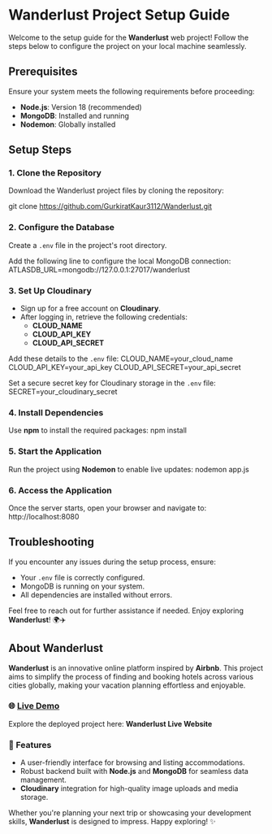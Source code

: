 # Wanderlust Project Setup Guide

Welcome to the setup guide for the **Wanderlust** web project! Follow the steps below to configure the project on your local machine seamlessly.

## Prerequisites

Ensure your system meets the following requirements before proceeding:

- **Node.js**: Version 18 (recommended)
- **MongoDB**: Installed and running
- **Nodemon**: Globally installed

## Setup Steps

### 1. Clone the Repository

Download the Wanderlust project files by cloning the repository:

git clone https://github.com/GurkiratKaur3112/Wanderlust.git


### 2. Configure the Database

Create a `.env` file in the project's root directory.

Add the following line to configure the local MongoDB connection:
ATLASDB_URL=mongodb://127.0.0.1:27017/wanderlust

### 3. Set Up Cloudinary

- Sign up for a free account on **Cloudinary**.
- After logging in, retrieve the following credentials:
  - **CLOUD_NAME**
  - **CLOUD_API_KEY**
  - **CLOUD_API_SECRET**

Add these details to the `.env` file:
CLOUD_NAME=your_cloud_name
CLOUD_API_KEY=your_api_key 
CLOUD_API_SECRET=your_api_secret

Set a secure secret key for Cloudinary storage in the `.env` file:
SECRET=your_cloudinary_secret

### 4. Install Dependencies

Use **npm** to install the required packages:
npm install

### 5. Start the Application

Run the project using **Nodemon** to enable live updates:
nodemon app.js

### 6. Access the Application

Once the server starts, open your browser and navigate to:
http://localhost:8080


## Troubleshooting

If you encounter any issues during the setup process, ensure:

- Your `.env` file is correctly configured.
- MongoDB is running on your system.
- All dependencies are installed without errors.

Feel free to reach out for further assistance if needed. Enjoy exploring **Wanderlust**! 🌍✈️

## About Wanderlust

**Wanderlust** is an innovative online platform inspired by **Airbnb**. This project aims to simplify the process of finding and booking hotels across various cities globally, making your vacation planning effortless and enjoyable.

### 🌐 [Live Demo](https://linktothewebsite.com)

Explore the deployed project here: **Wanderlust Live Website**

### 🚀 Features

- A user-friendly interface for browsing and listing accommodations.
- Robust backend built with **Node.js** and **MongoDB** for seamless data management.
- **Cloudinary** integration for high-quality image uploads and media storage.

Whether you're planning your next trip or showcasing your development skills, **Wanderlust** is designed to impress. Happy exploring! ✨








